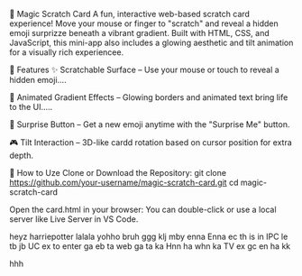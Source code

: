 🎉 Magic Scratch Card
A fun, interactive web-based scratch card experience! Move your mouse or finger to "scratch" and reveal a hidden emoji surprizze beneath a vibrant gradient. Built with HTML, CSS, and JavaScript, this mini-app also includes a glowing aesthetic and tilt animation for a visually rich experiencee.

🧩 Features
✨ Scratchable Surface – Use your mouse or touch to reveal a hidden emoji....

🌈 Animated Gradient Effects – Glowing borders and animated text bring life to the UI.....

🎁 Surprise Button – Get a new emoji anytime with the "Surprise Me" button.

🎮 Tilt Interaction – 3D-like cardd rotation based on cursor position for extra depth.

🚀 How to Uze
Clone or Download the Repository:
git clone https://github.com/your-username/magic-scratch-card.git
cd magic-scratch-card

Open the card.html in your browser:
You can double-click or use a local server like Live Server in VS Code.

heyz
harriepotter
lalala
yohho
bruh
ggg
klj
mby
enna Enna ec th is in IPC le tb jb UC ex to enter ga eb ta web ga ta ka Hnn ha whn ka TV ex gc en ha kk

hhh